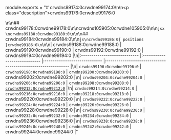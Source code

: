 module.exports = "# crwdns99174:0crwdne99174:0\n\n<p class=\"description\">crwdns99176:0crwdne99176:0</p>\n\n## crwdns99178:0crwdne99178:0\n\ncrwdns105905:0crwdne105905:0\n\n```jsx\ncrwdns99180:0crwdne99180:0\n```\n\n## crwdns99184:0crwdne99184:0\n\n```js\ncrwdns99186:0{ positions }crwdne99186:0\n```\n\n| crwdns99188:0crwdne99188:0   | crwdns99190:0crwdne99190:0   | crwdns99192:0crwdne99192:0   | crwdns99194:0crwdne99194:0                                   |\n|:---------------------------- |:---------------------------- |:---------------------------- |:------------------------------------------------------------ |\n| `crwdns99196:0crwdne99196:0` | `crwdns99198:0crwdne99198:0` | `crwdns99200:0crwdne99200:0` | crwdns99202:0crwdne99202:0                                   |\n| `crwdns99204:0crwdne99204:0` | `crwdns99206:0crwdne99206:0` | `crwdns99208:0crwdne99208:0` | [`crwdns99212:0crwdne99212:0`](crwdns107293:0crwdne107293:0) |\n| `crwdns99214:0crwdne99214:0` | `crwdns99216:0crwdne99216:0` | `crwdns99218:0crwdne99218:0` | crwdns99220:0crwdne99220:0                                   |\n| `crwdns99222:0crwdne99222:0` | `crwdns99224:0crwdne99224:0` | `crwdns99226:0crwdne99226:0` | crwdns99228:0crwdne99228:0                                   |\n| `crwdns99230:0crwdne99230:0` | `crwdns99232:0crwdne99232:0` | `crwdns99234:0crwdne99234:0` | crwdns99236:0crwdne99236:0                                   |\n| `crwdns99238:0crwdne99238:0` | `crwdns99240:0crwdne99240:0` | `crwdns99242:0crwdne99242:0` | crwdns99244:0crwdne99244:0                                   |"